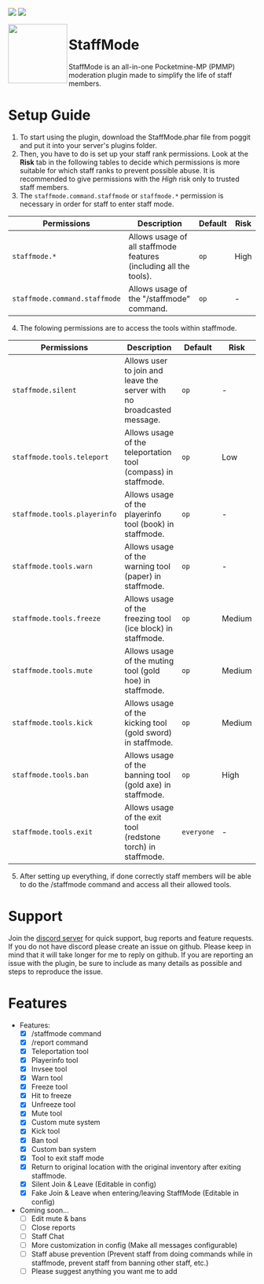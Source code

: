 [![](https://poggit.pmmp.io/shield.state/StaffMode)](https://poggit.pmmp.io/p/StaffMode)
[![](https://poggit.pmmp.io/shield.api/StaffMode)](https://poggit.pmmp.io/p/StaffMode)

<img src="https://www.gstatic.com/images/branding/product/1x/admin_512dp.png" width="120" height="120" align="left"></img>

# StaffMode
StaffMode is an all-in-one Pocketmine-MP (PMMP) moderation plugin made to simplify the life of staff members.

# Setup Guide
1. To start using the plugin, download the StaffMode.phar file from poggit and put it into your server's plugins folder. 
2. Then, you have to do is set up your staff rank permissions. Look at the **Risk** tab in the following tables to decide which permissions is more suitable for which staff ranks to prevent possible abuse. It is recommended to give permissions with the *High* risk only to trusted staff members.
3. The `staffmode.command.staffmode` or `staffmode.*` permission is necessary in order for staff to enter staff mode.

| Permissions | Description | Default | Risk |
| --- | --- | --- | --- |
| `staffmode.*` | Allows usage of all staffmode features (including all the tools). | `op` | High |
| `staffmode.command.staffmode` | Allows usage of the "/staffmode" command. | `op` | - |

4. The folowing permissions are to access the tools within staffmode.

| Permissions | Description | Default | Risk |
| --- | --- | --- | --- |
| `staffmode.silent` | Allows user to join and leave the server with no broadcasted message. | `op` | - |
| `staffmode.tools.teleport` | Allows usage of the teleportation tool (compass) in staffmode. | `op` | Low |
| `staffmode.tools.playerinfo` | Allows usage of the playerinfo tool (book) in staffmode. | `op` | - |
| `staffmode.tools.warn` | Allows usage of the warning tool (paper) in staffmode. | `op` | - |
| `staffmode.tools.freeze` | Allows usage of the freezing tool (ice block) in staffmode. | `op` | Medium |
| `staffmode.tools.mute` | Allows usage of the muting tool (gold hoe) in staffmode. | `op` | Medium |
| `staffmode.tools.kick` | Allows usage of the kicking tool (gold sword) in staffmode. | `op` | Medium |
| `staffmode.tools.ban` | Allows usage of the banning tool (gold axe) in staffmode. | `op` | High |
| `staffmode.tools.exit` | Allows usage of the exit tool (redstone torch) in staffmode. | `everyone` | - |

5. After setting up everything, if done correctly staff members will be able to do the /staffmode command and access all their allowed tools. 

# Support
Join the [discord server](https://discord.gg/YJZNhwhyMQ) for quick support, bug reports and feature requests.
If you do not have discord please create an issue on github. Please keep in mind that it will take longer for me to reply on github. If you are reporting an issue with the plugin, be sure to include as many details as possible and steps to reproduce the issue.

# Features
- Features:
  - [x] /staffmode command
  - [x] /report command
  - [x] Teleportation tool
  - [x] Playerinfo tool
  - [x] Invsee tool
  - [x] Warn tool
  - [x] Freeze tool
  - [x] Hit to freeze
  - [x] Unfreeze tool
  - [x] Mute tool
  - [x] Custom mute system
  - [x] Kick tool
  - [x] Ban tool
  - [x] Custom ban system
  - [x] Tool to exit staff mode
  - [x] Return to original location with the original inventory after exiting staffmode.
  - [x] Silent Join & Leave (Editable in config)
  - [x] Fake Join & Leave when entering/leaving StaffMode (Editable in config)
- Coming soon...
  - [ ] Edit mute & bans
  - [ ] Close reports
  - [ ] Staff Chat
  - [ ] More customization in config (Make all messages configurable)
  - [ ] Staff abuse prevention (Prevent staff from doing commands while in staffmode, prevent staff from banning other staff, etc.)
  - [ ] Please suggest anything you want me to add
